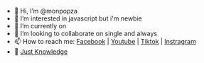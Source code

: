- 👋 Hi, I’m @monpopza
- 👀 I’m interested in javascript but i'm newbie
- 🌱 I’m currently on 
- 💞️ I’m looking to collaborate on single and always 
- 📫 How to reach me: [Facebook](https://n4mmon.com/facebook) | [Youtube](https://n4mmon.com/youtube) | [Tiktok](https://n4mmon.com/tiktok) | [Instragram](https://n4mmon.com/instragram) 
- 🤔 [Just Knowledge](https://github.com/monpopza/knowledge/blob/main/README.md)

<!---
monpopza/monpopza is a ✨ special ✨ repository because its `README.md` (this file) appears on your GitHub profile.
You can click the Preview link to take a look at your changes.
--->
